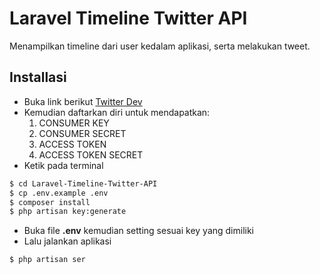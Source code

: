 # Laravel Timeline Twitter API
Menampilkan timeline dari user kedalam aplikasi, serta melakukan tweet.

## Installasi
* Buka link berikut [Twitter Dev](https://dev.twitter.com/)
* Kemudian daftarkan diri untuk mendapatkan:
  1. CONSUMER KEY
  2. CONSUMER SECRET
  3. ACCESS TOKEN
  4. ACCESS TOKEN SECRET
* Ketik pada terminal
```bash
$ cd Laravel-Timeline-Twitter-API
$ cp .env.example .env
$ composer install
$ php artisan key:generate
```
* Buka file **.env** kemudian setting sesuai key yang dimiliki
* Lalu jalankan aplikasi
```bash
$ php artisan ser
```
